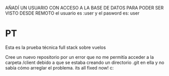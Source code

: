 AÑADÍ UN USUARIO CON ACCESO A LA BASE DE DATOS PARA PODER SER VISTO DESDE REMOTO
el usuario es :user
y el pasword es: user


# PT
Esta es la prueba técnica full stack sobre vuelos 

Cree un nuevo repositorio por un error que no me permitía acceder a la carpeta /client debido a que se estaba creando un directorio .git en ella y no sabía cómo arreglar el problema.
its all fixed now! c:

